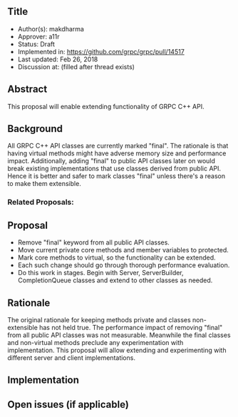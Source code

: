 Title
----
* Author(s): makdharma
* Approver: a11r
* Status: Draft
* Implemented in: https://github.com/grpc/grpc/pull/14517
* Last updated: Feb 26, 2018
* Discussion at: <google group thread> (filled after thread exists)

## Abstract

This proposal will enable extending functionality of GRPC C++ API.

## Background

All GRPC C++ API classes are currently marked "final". The rationale is that
having  virtual methods might have adverse memory size and performance impact.
Additionally, adding "final" to public API classes later on would break existing
implementations that use classes derived from public API. Hence it is better and
safer to mark classes "final" unless there's a reason to make them extensible.

### Related Proposals:

## Proposal

* Remove "final" keyword from all public API classes.
* Move current private core methods and member variables to protected.
* Mark core methods to virtual, so the functionality can be extended.
* Each such change should go through thorough performance evaluation.
* Do this work in stages. Begin with Server, ServerBuilder, CompletionQueue
  classes and extend to other classes as needed.


## Rationale

The original rationale for keeping methods private and classes non-extensible
has not held true. The performance impact of removing "final" from all public
API classes was not measurable. Meanwhile the final classes and non-virtual
methods preclude any experimentation with implementation. This proposal will
allow extending and experimenting with different server and client
implementations.

## Implementation

## Open issues (if applicable)
